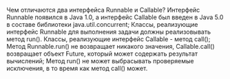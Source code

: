 Чем отличаются два интерфейса Runnable и Callable?
Интерфейс Runnable появился в Java 1.0, а интерфейс Callable был введен в Java 5.0 в составе библиотеки java.util.concurrent;
Классы, реализующие интерфейс Runnable для выполнения задачи должны реализовывать метод run(). Классы, реализующие интерфейс Callable - метод call();
Метод Runnable.run() не возвращает никакого значения, Callable.call() возвращает объект Future, который может содержать результат вычислений;
Метод run() не может выбрасывать проверяемые исключения, в то время как метод call() может.